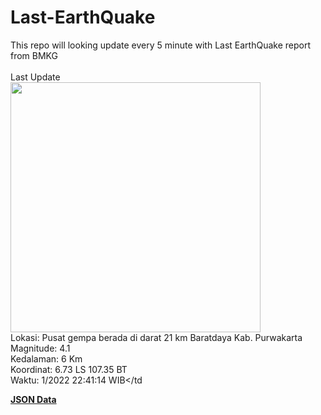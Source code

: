# Last-EarthQuake
This repo will looking update every 5 minute with Last EarthQuake report from BMKG
<br>
<br>
Last Update
<br>
<img src="https://ews.bmkg.go.id/TEWS/data/20221113224114.mmi.jpg" width="400"/>
<br>
Lokasi: Pusat gempa berada di darat 21 km Baratdaya Kab. Purwakarta <br>
Magnitude: 4.1 <br>
Kedalaman: 6 Km <br>
Koordinat: 6.73 LS 107.35 BT <br>
Waktu: 1/2022 22:41:14 WIB</td <br>

<a href="./data/data.json">**JSON Data**</a>
